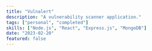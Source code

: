 ```yaml
---
title: "Vulnalert"
description: "A vulnerability scanner application."
tags: ["personal", "completed"]
skills: ["Node.js", "React", "Express.js", "MongoDB"]
date: "2023-02-20"
featured: false
---
```

